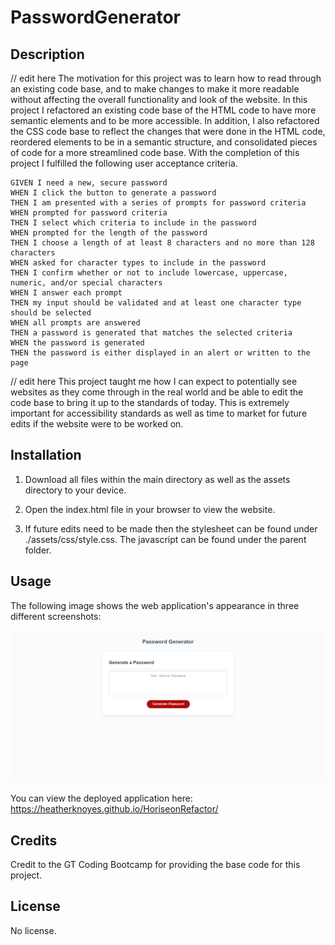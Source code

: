 # PasswordGenerator

## Description

// edit here
The motivation for this project was to learn how to read through an existing code base, and to make changes to make it more readable without affecting the overall functionality and look of the website. In this project I refactored an existing code base of the HTML code to have more semantic elements and to be more accessible. In addition, I also refactored the CSS code base to reflect the changes that were done in the HTML code, reordered elements to be in a semantic structure, and consolidated pieces of code for a more streamlined code base. With the completion of this project I fulfilled the following user acceptance criteria.

```
GIVEN I need a new, secure password
WHEN I click the button to generate a password
THEN I am presented with a series of prompts for password criteria
WHEN prompted for password criteria
THEN I select which criteria to include in the password
WHEN prompted for the length of the password
THEN I choose a length of at least 8 characters and no more than 128 characters
WHEN asked for character types to include in the password
THEN I confirm whether or not to include lowercase, uppercase, numeric, and/or special characters
WHEN I answer each prompt
THEN my input should be validated and at least one character type should be selected
WHEN all prompts are answered
THEN a password is generated that matches the selected criteria
WHEN the password is generated
THEN the password is either displayed in an alert or written to the page
```

// edit here
This project taught me how I can expect to potentially see websites as they come through in the real world and be able to edit the code base to bring it up to the standards of today. This is extremely important for accessibility standards as well as time to market for future edits if the website were to be worked on.

## Installation

1. Download all files within the main directory as well as the assets directory to your device.

2. Open the index.html file in your browser to view the website.

3. If future edits need to be made then the stylesheet can be found under ./assets/css/style.css. The javascript can be found under the parent folder.

## Usage

The following image shows the web application's appearance in three different screenshots:

![The Horiseon webpage in a full screenshot.](./assets/images/websiteScreenshot.png)

You can view the deployed application here: https://heatherknoyes.github.io/HoriseonRefactor/

## Credits

Credit to the GT Coding Bootcamp for providing the base code for this project.

## License

No license.
